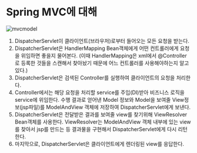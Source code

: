 # Spring MVC에 대해

![mvcmodel](https://user-images.githubusercontent.com/61649201/107956704-e1695200-6fe2-11eb-9465-54924427e93c.png)

1. DispatcherServlet이 클라이언트(브라우저)로부터 들어오는 모든 요청을 받는다.
2. DispatcherServlet은 HandlerMapping Bean객체에게 어떤 컨트롤러에게 요청을 위임하면 좋을지 물어본다. (이때 HandlerMapping은 xml에서 @Controller로 등록한 것들을 스캔해서 찾아놨기 때문에 어느 컨트롤러를 사용해야하는지 알고있다.)
3. DispatcherServlet은 검색된 Controller를 실행하여 클라이언트의 요청을 처리한다.
4. Controller에서는 해당 요청을 처리할 service를 주입(DI)받아 비즈니스 로직을 service에 위임한다. 수행 결과로 얻어낸 Model 정보와 Model을 보여줄 View정보(jsp파일)를 ModelAndView 객체에 저장하여 DispatcherServlet에게 보낸다.
5. DispatcherServlet은 전달받은 결과를 보여줄 view를 찾기위해 ViewResolver Bean객체를 사용한다. ViewResolver는 ModelAndView 객체 내부에 있는 view를 찾아서 jsp를 만드는 등 결과물을 구현해서 DispatcherServlet에게 다시 리턴한다.
6. 마지막으로, DispatcherServlet은 클라이언트에게 렌더링된 view를 응답한다.
